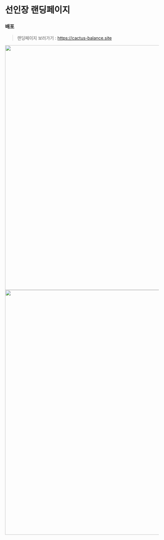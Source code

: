 # 선인장 랜딩페이지
### 배포
> 랜딩페이지 보러가기 : https://cactus-balance.site

<img src="https://user-images.githubusercontent.com/40741363/235813647-fcb306df-322c-4df1-a60c-0b8d9129a83a.png" width="800">
<img src="https://user-images.githubusercontent.com/40741363/235498382-ed783dd1-9688-4856-9e94-bf3090d75e84.png" width="800">

